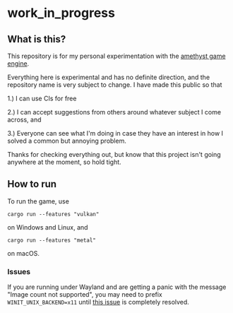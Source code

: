 # work_in_progress

## What is this?

This repository is for my personal experimentation with the [amethyst game engine](https://amethyst.rs).

Everything here is experimental and has no definite direction, and the
repository name is very subject to change. I have made this public so that

1.) I can use CIs for free

2.) I can accept suggestions from others around whatever
subject I come across, and

3.) Everyone can see what I'm doing in case they have an interest in how I
solved a common but annoying problem.

Thanks for checking everything out, but know that this project isn't going
anywhere at the moment, so hold tight.

## How to run

To run the game, use

```
cargo run --features "vulkan"
```

on Windows and Linux, and

```
cargo run --features "metal"
```

on macOS.

### Issues

If you are running under Wayland and are getting a panic with the message "Image
count not supported", you may need to prefix `WINIT_UNIX_BACKEND=x11` until
[this issue](https://github.com/amethyst/amethyst/issues/1846) is completely resolved.
